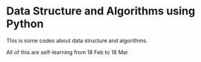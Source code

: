 # Data Structure and Algorithms using Python

This is some codes about data structure and algorithms.

All of this are self-learning from 18 Feb to 18 Mar
